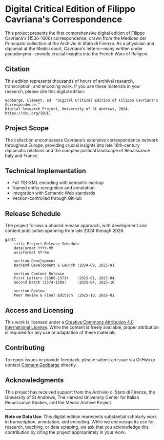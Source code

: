 # Digital Critical Edition of Filippo Cavriana's Correspondence

This project presents the first comprehensive digital edition of Filippo Cavriana's (1536-1606) correspondence, drawn from the Mediceo del Principato collection at the Archivio di Stato di Firenze. As a physician and diplomat at the Medici court, Cavriana's letters—many written under pseudonyms—provide crucial insights into the French Wars of Religion.

## Citation

This edition represents thousands of hours of archival research, transcription, and encoding work. If you use these materials in your research, please cite this digital edition:

```
Godbarge, Clément, ed. "Digital Critical Edition of Filippo Cavriana's Correspondence." 
Digital Research Project, University of St Andrews, 2024. https://doi.org/[DOI]
```

## Project Scope

The collection encompasses Cavriana's extensive correspondence network throughout Europe, providing crucial insights into late 16th-century diplomatic relations and the complex political landscape of Renaissance Italy and France.

## Technical Implementation

- Full TEI-XML encoding with semantic markup
- Named entity recognition and annotation
- Integration with Semantic Web standards
- Version-controlled through GitHub

## Release Schedule

The project follows a phased release approach, with development and content publication spanning from late 2024 through 2026.

```mermaid
gantt
    title Project Release Schedule
    dateFormat YYYY-MM
    axisFormat %Y-%m
    
    section Development
    Backend Development & Launch :2024-09, 2025-01
    
    section Content Release
    First Letters (1566-1573)    :2025-01, 2025-04
    Second Batch (1574-1589)     :2025-04, 2025-10
    
    section Review
    Peer Review & Final Edition  :2025-10, 2026-01
```

## Access and Licensing

This work is licensed under a [Creative Commons Attribution 4.0 International License](http://creativecommons.org/licenses/by/4.0/). While the content is freely available, proper attribution is required for any use or adaptation of these materials.

## Contributing

To report issues or provide feedback, please submit an issue via GitHub or contact [Clément Godbarge](mailto:clement.godbarge@st-andrews.ac.uk) directly.

## Acknowledgments

This project has received support from the Archivio di Stato di Firenze, the University of St Andrews, The Harvard University Center for Italian Renaissance Studies, and the Medici Archive Project.

---

**Note on Data Use**: This digital edition represents substantial scholarly work in transcription, annotation, and encoding. While we encourage its use for research, teaching, or data scraping, we ask that you acknowledge this contribution by citing the project appropriately in your work.
